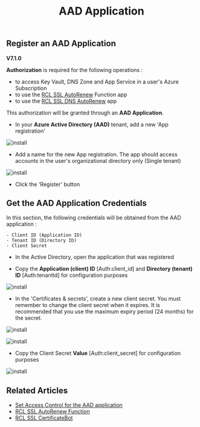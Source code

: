 ﻿---
title: AAD Application
description: Learn how to create an Azure Active Directory Application for use in RCL applications
parent: Authorization
nav_order: 4
---

## Register an AAD Application
**V7.1.0**

**Authorization** is required for the following operations :

- to access Key Vault, DNS Zone and App Service in a user's Azure Subscription
- to use the [RCL SSL AutoRenew](../autorenew/autorenew) Function app
- to use the [RCL SSL DNS AutoRenew](../dnsautorenew/dnsautorenew.md) app


 This authorization will be granted through an **AAD Application**.

- In your **Azure Active Directory (AAD)** tenant, add a new 'App registration'

![install](../images/authorization_aad_app/create.PNG)

- Add a name for the  new App registration. The app should access accounts in the user's organizational directory only (Single tenant)

![install](../images/authorization_aad_app/create2.PNG)

- Click the 'Register' button 

## Get the AAD Application Credentials

In this section, the following credentials will be obtained from the AAD application :

    - Client ID (Application ID)
    - Tenant ID (Directory ID)
    - Client Secret
    

- In the Active Directory, open the application that was registered

- Copy the **Application (client) ID** [Auth:client_id] and **Directory (tenant) ID** [Auth:tenantId] for configuration purposes

![install](../images/authorization_aad_app/aad_app.PNG)

- In the 'Certificates & secrets', create a new client secret. You must remember to change the client secret when it expires. It is recommended that you use the maximum expiry period (24 months) for the secret.

![install](../images/authorization_aad_app/aad_app2.PNG)

![install](../images/authorization_aad_app/aad_app3.PNG)

- Copy the Client Secret **Value** [Auth:client_secret] for configuration purposes  

![install](../images/authorization_aad_app/aad_app4.PNG)


## Related Articles
- [Set Access Control for the AAD application](./access-control-app)
- [RCL SSL AutoRenew Function](../autorenew/autorenew.md)
- [RCL SSL CertificateBot](../certbot/certbot.md)